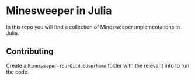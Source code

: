 # Minesweeper in Julia

In this repo you will find a collection of Minesweeper implementations in Julia.

## Contributing

Create a `Minesweeper-YourGitHubUserName` folder with the relevant info to run the code.
